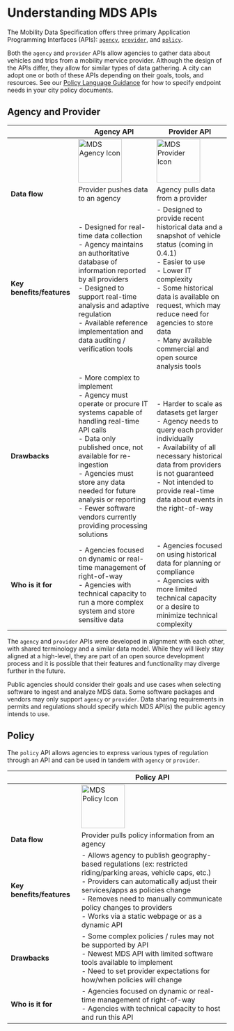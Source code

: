 # Understanding MDS APIs

The Mobility Data Specification offers three primary Application Programming Interfaces (APIs): [`agency`](https://github.com/openmobilityfoundation/mobility-data-specification/tree/main/provider), [`provider`](https://github.com/openmobilityfoundation/mobility-data-specification/tree/main/agency), and [`policy`](https://github.com/openmobilityfoundation/mobility-data-specification/tree/main/policy).

Both the `agency` and `provider` APIs allow agencies to gather data about vehicles and trips from a mobility mervice provider. Although the design of the APIs differ, they allow for similar types of data gathering. A city can adopt one or both of these APIs depending on their goals, tools, and resources. See our [Policy Language Guidance](https://github.com/openmobilityfoundation/governance/blob/main/technical/OMF-MDS-Policy-Language-Guidance.md) for how to specify endpoint needs in your city policy documents.

## Agency and Provider

|  | **Agency API** | **Provider API** |
| --- | --- | --- |
|  | <img src="https://i.imgur.com/zYknoRh.png" width="100" align="center" alt="MDS Agency Icon"> | <img src="https://i.imgur.com/Ebm3XzW.png" width="100" align="center" alt="MDS Provider Icon">|
| **Data flow** | Provider pushes data to an agency | Agency pulls data from a provider |
| **Key benefits/features** | - Designed for real-time data collection<br>- Agency maintains an authoritative database of information reported by all providers<br>- Designed to support real-time analysis and adaptive regulation<br>- Available reference implementation and data auditing / verification tools | - Designed to provide recent historical data and a snapshot of vehicle status (coming in 0.4.1)<br>- Easier to use<br>- Lower IT complexity<br>- Some historical data is available on request, which may reduce need for agencies to store data<br>- Many available commercial and open source analysis tools |
| **Drawbacks** | - More complex to implement<br>- Agency must operate or procure IT systems capable of handling real-time API calls<br>- Data only published once, not available for re-ingestion<br>- Agencies must store any data needed for future analysis or reporting<br>- Fewer software vendors currently providing processing solutions | - Harder to scale as datasets get larger<br>- Agency needs to query each provider individually<br>- Availability of all necessary historical data from providers is not guaranteed<br>- Not intended to provide real-time data about events in the right-of-way |
| **Who is it for** | - Agencies focused on dynamic or real-time management of right-of-way<br>- Agencies with technical capacity to run a more complex system and store sensitive data | - Agencies focused on using historical data for planning or compliance<br>- Agencies with more limited technical capacity or a desire to minimize technical complexity |

The `agency` and `provider` APIs were developed in alignment with each other, with shared terminology and a similar data model. While they will likely stay aligned at a high-level, they are part of an open source development process and it is possible that their features and functionality may diverge further in the future.

Public agencies should consider their goals and use cases when selecting software to ingest and analyze MDS data. Some software packages and vendors may only support `agency` or `provider`. Data sharing requirements in permits and regulations should specify which MDS API(s) the public agency intends to use.

## Policy

The `policy` API allows agencies to express various types of regulation through an API and can be used in tandem with `agency` or `provider`.

|  | **Policy API** |
| --- | --- |
| | <img src="https://i.imgur.com/Df2Z7wp.png" width="100" align="center" alt="MDS Policy Icon"> |
| **Data flow** | Provider pulls policy information from an agency | Agency pulls data from a provider |
| **Key benefits/features** | - Allows agency to publish geography-based regulations (ex: restricted riding/parking areas, vehicle caps, etc.)<br>- Providers can automatically adjust their services/apps as policies change<br>- Removes need to manually communicate policy changes to providers<br>- Works via a static webpage or as a dynamic API |
| **Drawbacks** | - Some complex policies / rules may not be supported by API<br>- Newest MDS API with limited software tools available to implement<br>- Need to set provider expectations for how/when policies will change |
| **Who is it for** | - Agencies focused on dynamic or real-time management of right-of-way<br>- Agencies with technical capacity to host and run this API | - Agencies that want to streamline the publishing of their regulations<br>- Agencies that want to adapt regulations dynamically (ex: to reflect street closures or special events) |
